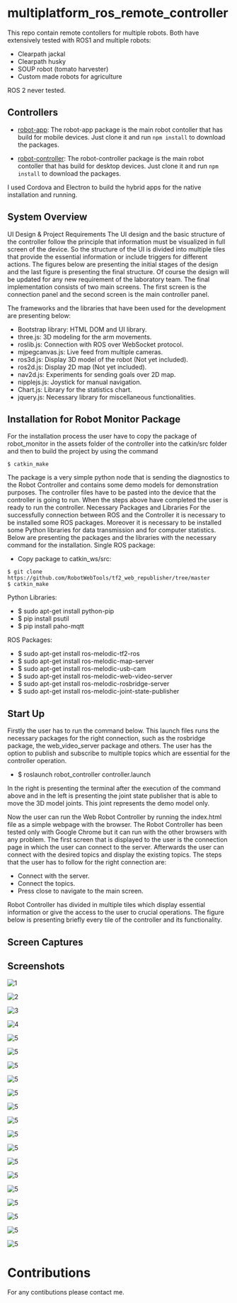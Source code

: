 # multiplatform_ros_remote_controller

This repo contain remote contollers for multiple robots. Both have extensively tested with ROS1 and multiple robots:

* Clearpath jackal
* Clearpath husky
* SOUP robot (tomato harvester)
* Custom made robots for agriculture

ROS 2 never tested.

## Controllers

* [robot-app](https://github.com/georgealexakis/multiplatform_ros_remote_controller/tree/main/robot-app): The robot-app package is the main robot contoller that has build for mobile devices. Just clone it and run  `npm install` to download the packages.

* [robot-controller](https://github.com/georgealexakis/multiplatform_ros_remote_controller/tree/main/robot-controller): The robot-controller package is the main robot contoller that has build for desktop devices. Just clone it and run  `npm install` to download the packages.

I used Cordova and Electron to build the hybrid apps for the native installation and running.

## System Overview

UI Design & Project Requirements 
The UI design and the basic structure of the controller follow the principle that information must be 
visualized in full screen of the device. So the structure of the UI is divided into multiple tiles that provide 
the essential information or include triggers for different actions. The figures below are presenting the 
initial stages of the design and the last figure is presenting the final structure. Of course the design will 
be updated for any new requirement of the laboratory team. The final implementation consists of two 
main screens. The first screen is the connection panel and the second screen is the main controller 
panel.

The frameworks and the libraries that have been used for the development are presenting below: 
* Bootstrap library: HTML DOM and UI library. 
* three.js: 3D modeling for the arm movements. 
* roslib.js: Connection with ROS over WebSocket protocol. 
* mjpegcanvas.js: Live feed from multiple cameras. 
* ros3d.js: Display 3D model of the robot (Not yet included). 
* ros2d.js: Display 2D map (Not yet included). 
* nav2d.js: Experiments for sending goals over 2D map. 
* nipplejs.js: Joystick for manual navigation. 
* Chart.js: Library for the statistics chart. 
* jquery.js: Necessary library for miscellaneous functionalities.

## Installation for Robot Monitor Package

For the installation process the user have to copy the package of robot_monitor in the assets folder of 
the controller into the catkin/src folder and then to build the project by using the command 

`$ catkin_make`

The package is a very simple python node that is sending the diagnostics to the Robot Controller and 
contains some demo models for demonstration purposes. The controller files have to be pasted into the 
device that the controller is going to run. When the steps above have completed the user is ready to run 
the controller. 
Necessary Packages and Libraries 
For the successfully connection between ROS and the Controller it is necessary to be installed some ROS 
packages. Moreover it is necessary to be installed some Python libraries for data transmission and for 
computer statistics. Below are presenting the packages and the libraries with the necessary command 
for the installation. 
Single ROS package: 

* Copy package to catkin_ws/src: 
```
$ git clone https://github.com/RobotWebTools/tf2_web_republisher/tree/master
$ catkin_make
```

Python Libraries: 
* $ sudo apt-get install python-pip 
* $ pip install psutil 
* $ pip install paho-mqtt 

ROS Packages: 
* $ sudo apt-get install ros-melodic-tf2-ros 
* $ sudo apt-get install ros-melodic-map-server 
* $ sudo apt-get install ros-melodic-usb-cam 
* $ sudo apt-get install ros-melodic-web-video-server 
* $ sudo apt-get install ros-melodic-rosbridge-server 
* $ sudo apt-get install ros-melodic-joint-state-publisher 

## Start Up 

Firstly the user has to run the command below. This launch files runs the necessary packages for the 
right connection, such as the rosbridge package, the web_video_server package and others. The user 
has the option to publish and subscribe to multiple topics which are essential for the controller 
operation. 
* $ roslaunch robot_controller controller.launch

In the right is presenting the terminal after the execution of the command above and in the left is 
presenting the joint state publisher that is able to move the 3D model joints. This joint represents the 
demo model only.

Now the user can run the Web Robot Controller by running the index.html file as a simple webpage with 
the browser. The Robot Controller has been tested only with Google Chrome but it can run with the 
other browsers with any problem. The first screen that is displayed to the user is the connection page in 
which the user can connect to the server. Afterwards the user can connect with the desired topics and 
display the existing topics. The steps that the user has to follow for the right connection are: 
* Connect with the server. 
* Connect the topics. 
* Press close to navigate to the main screen.

Robot Controller has divided in multiple tiles which display essential information or give the access to 
the user to crucial operations. The figure below is presenting briefly every tile of the controller and its 
functionality.

## Screen Captures

## Screenshots

![1](screen-captures/controller/1.png)

![2](screen-captures/controller/2.png)

![3](screen-captures/controller/3.png)

![4](screen-captures/controller/4.png)

![5](screen-captures/controller/5.png)

![5](screen-captures/controller/6.png)

![5](screen-captures/controller/7.png)

![5](screen-captures/controller/8.png)

![5](screen-captures/controller/9.png)

![5](screen-captures/controller/10.png)

![5](screen-captures/controller/11.png)

![5](screen-captures/controller/12.png)

![5](screen-captures/controller/13.png)

![5](screen-captures/controller/14.png)

![5](screen-captures/controller/15.png)

![5](screen-captures/controller/16.png)

![5](screen-captures/controller/17.png)

![5](screen-captures/controller/18.png)

![5](screen-captures/controller/19.png)

![5](screen-captures/controller/20.png)

# Contributions

For any contibutions please contact me.